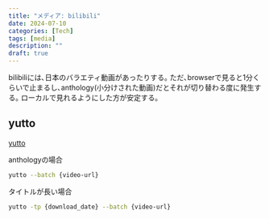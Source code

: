 ```yaml
---
title: "メディア: bilibili"
date: 2024-07-10
categories: [Tech]
tags: [media]
description: ""
draft: true
---
```


bilibiliには､日本のバラエティ動画があったりする｡
ただ､browserで見ると1分くらいで止まるし､anthology(小分けされた動画)だとそれが切り替わる度に発生する｡
ローカルで見れるようにした方が安定する｡

## yutto
[yutto](https://github.com/yutto-dev/yutto)

anthologyの場合
```bash
yutto --batch {video-url}
```

タイトルが長い場合
```bash
yutto -tp {download_date} --batch {video-url}
```
